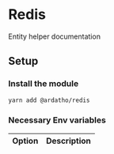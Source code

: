 # Redis

Entity helper documentation

## Setup

### Install the module

```sh
yarn add @ardatho/redis
```

### Necessary Env variables

| Option                  | Description                                                     |
|-------------------------|-----------------------------------------------------------------|
